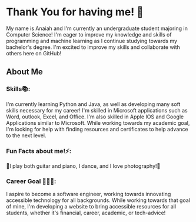 # Thank You for having me! 👋
My name is Anaiah and I'm currently an undergraduate student majoring in Computer Science!
I'm eager to improve my knowledge and skills of programming and machine learning as I continue studying towards my bachelor's degree. I'm excited to improve my skills and collaborate with others here on GitHub!

## About Me
### Skills📚:
I'm currently learning Python and Java, as well as developing many soft skills necessary for my career! I'm skilled in Microsoft applications such as Word, outlook, Excel, and Office. I'm also skilled in Apple IOS and  Google Applications similar to Microsoft. While working towards my academic goal, I'm looking for help with finding resources and certificates to help advance to the next level.

### Fun Facts about me!⚡: 
🎸I play both guitar and piano, I dance, and I love photography!📸

### Career Goal 👩🏽‍🎓:
I aspire to become a software engineer, working towards innovating accessible technology for all backgrounds. While working towards that goal of mine, I'm developing a website to bring accessible resources for all students, whether it's financial, career, academic, or tech-advice!
<!--

**naiappl73/naiappl73** is a ✨ _special_ ✨ repository because its `README.md` (this file) appears on your GitHub profile.

Here are some ideas to get you started:

- 🔭 I’m currently working on ...
- 🌱 I’m currently learning ...
- 👯 I’m looking to collaborate on ...
- 🤔 I’m looking for help with ...
- 💬 Ask me about ...
- 📫 How to reach me: ...
- 😄 Pronouns: ...
- ⚡ Fun fact: ...
-->
